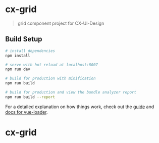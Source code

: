 # cx-grid

> grid component project for CX-UI-Design

## Build Setup

``` bash
# install dependencies
npm install

# serve with hot reload at localhost:8007
npm run dev

# build for production with minification
npm run build

# build for production and view the bundle analyzer report
npm run build --report
```

For a detailed explanation on how things work, check out the [guide](http://vuejs-templates.github.io/webpack/) and [docs for vue-loader](http://vuejs.github.io/vue-loader).
# cx-grid
